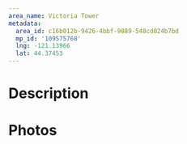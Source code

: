```yaml
---
area_name: Victoria Tower
metadata:
  area_id: c16b012b-9426-4bbf-9889-548cd024b7bd
  mp_id: '109575768'
  lng: -121.13966
  lat: 44.37453
---
```

# Description

# Photos

